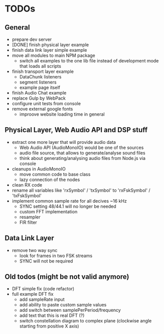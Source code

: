 # TODOs

## General

- prepare dev server
- [DONE] finish physical layer example
- finish data link layer simple example
- move all modules to main NPM package
    - switch all examples to the one lib file instead of development mode that loads all scripts
- finish transport layer example
    - DataChunk listeners
    - segment listeners
    - example page itself
- finish Audio Chat example 
- replace Gulp by WebPack
- configure unit tests from console
- remove external google fonts
    - improove website loading time in general

## Physical Layer, Web Audio API and DSP stuff

- extract one more layer that will provide audio data
    - Web Audio API (AudioMonoIO) would be one of the sources
    - audio file source, that allows to generate/analyse sound files
    - think about generating/analysing audio files from Node.js via console
- cleanups in AudioMonoIO
    - move common code to base class
    - lazy connection of the nodes
- clean RX code
- rename all variables like 'rxSymbol' / 'txSymbol' to 'rxFskSymbol' / 'txFskSymbol'
- implement common sample rate for all decives ~16 kHz
    - SYNC setting 48/44.1 will no longer be needed
    - custom FFT implementation
    - resampler
    - FIR filter     

## Data Link Layer

- remove two way sync
    - look for frames in two FSK streams
    - SYNC will not be required 

## Old todos (might be not valid anymore)
 
- DFT simple fix (code refactor)
- full example DFT fix
    - add sampleRate input
    - add ability to paste custom sample values
    - add switch between samplePerPeriod/frequency
    - add text that this is real DFT (?)
    - switch constellation diagram to complex plane (clockwise angle starting from positive X axis)


